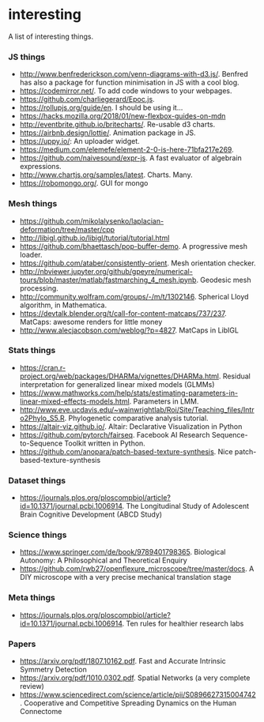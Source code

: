 # interesting

A list of interesting things.

### JS things
* http://www.benfrederickson.com/venn-diagrams-with-d3.js/. Benfred has also a package for function minimisation in JS with a cool blog. 
* https://codemirror.net/. To add code windows to your webpages.
* https://github.com/charliegerard/Epoc.js.
* https://rollupjs.org/guide/en. I should be using it...
* https://hacks.mozilla.org/2018/01/new-flexbox-guides-on-mdn
* http://eventbrite.github.io/britecharts/. Re-usable d3 charts.
* https://airbnb.design/lottie/. Animation package in JS.
* https://uppy.io/: An uploader widget.
* https://medium.com/elemefe/element-2-0-is-here-71bfa217e269.
* https://github.com/naivesound/expr-js. A fast evaluator of algebrain expressions.
* http://www.chartjs.org/samples/latest. Charts. Many.
* https://robomongo.org/. GUI for mongo

### Mesh things
* https://github.com/mikolalysenko/laplacian-deformation/tree/master/cpp
* http://libigl.github.io/libigl/tutorial/tutorial.html
* https://github.com/bhaettasch/pop-buffer-demo. A progressive mesh loader.
* https://github.com/ataber/consistently-orient. Mesh orientation checker.
* http://nbviewer.jupyter.org/github/gpeyre/numerical-tours/blob/master/matlab/fastmarching_4_mesh.ipynb. Geodesic mesh processing.
* http://community.wolfram.com/groups/-/m/t/1302146. Spherical Lloyd algorithm, in Mathematica.
* https://devtalk.blender.org/t/call-for-content-matcaps/737/237. MatCaps: awesome renders for little money
* http://www.alecjacobson.com/weblog/?p=4827. MatCaps in LibIGL

### Stats things
* https://cran.r-project.org/web/packages/DHARMa/vignettes/DHARMa.html. Residual interpretation for generalized linear mixed models (GLMMs)
* https://www.mathworks.com/help/stats/estimating-parameters-in-linear-mixed-effects-models.html. Parameters in LMM.
* http://www.eve.ucdavis.edu/~wainwrightlab/Roi/Site/Teaching_files/Intro2Phylo_S5.R. Phylogenetic comparative analysis tutorial.
* https://altair-viz.github.io/. Altair: Declarative Visualization in Python
* https://github.com/pytorch/fairseq. Facebook AI Research Sequence-to-Sequence Toolkit written in Python.
* https://github.com/anopara/patch-based-texture-synthesis. Nice patch-based-texture-synthesis

### Dataset things
* https://journals.plos.org/ploscompbiol/article?id=10.1371/journal.pcbi.1006914. The Longitudinal Study of Adolescent Brain Cognitive Development (ABCD Study)

### Science things
* https://www.springer.com/de/book/9789401798365. Biological Autonomy: A Philosophical and Theoretical Enquiry
* https://github.com/rwb27/openflexure_microscope/tree/master/docs. A DIY microscope with a very precise mechanical translation stage

### Meta things
* https://journals.plos.org/ploscompbiol/article?id=10.1371/journal.pcbi.1006914. Ten rules for healthier research labs

### Papers
* https://arxiv.org/pdf/1807.10162.pdf. Fast and Accurate Intrinsic Symmetry Detection
* https://arxiv.org/pdf/1010.0302.pdf. Spatial Networks (a very complete review)
* https://www.sciencedirect.com/science/article/pii/S0896627315004742. Cooperative and Competitive Spreading Dynamics on the Human Connectome
